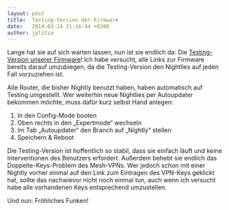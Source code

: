 ```yaml
---
layout: post
title:  Testing-Version der Firmware
date:   2014-03-24 21:16:44 +0200
author: jplitza
---
```


Lange hat sie auf sich warten lassen, nun ist sie endlich da: Die [Testing-Version unserer Firmware](http://downloads.bremen.freifunk.net/firmware/testing/)! Ich habe versucht, alle Links zur Firmware bereits darauf umzubiegen, da die Testing-Version den Nightlies auf jeden Fall vorzuziehen ist.

Alle Router, die bisher Nightly benutzt haben, haben automatisch auf Testing umgestellt. Wer weiterhin neue Nightlies per Autoupdater bekommen möchte, muss dafür kurz selbst Hand anlegen:

1. In den Config-Mode booten
2. Oben rechts in den „Expertmode“ wechseln
3. Im Tab „Autoupdater“ den Branch auf „Nightly“ stellen
4. Speichern & Reboot

Die Testing-Version ist hoffentlich so stabil, dass sie einfach läuft und keine Interventionen des Benutzers erfordert. Außerdem behebt sie endlich das Doppelte-Keys-Problem des Mesh-VPNs. Wer jedoch schon mit einer Nightly vorher einmal auf den Link zum Eintragen des VPN-Keys geklickt hat, sollte das nachwievor nicht noch einmal tun, auch wenn ich versucht habe alle vorhandenen Keys entsprechend umzustellen.

Und nun: Fröhliches Funken!
